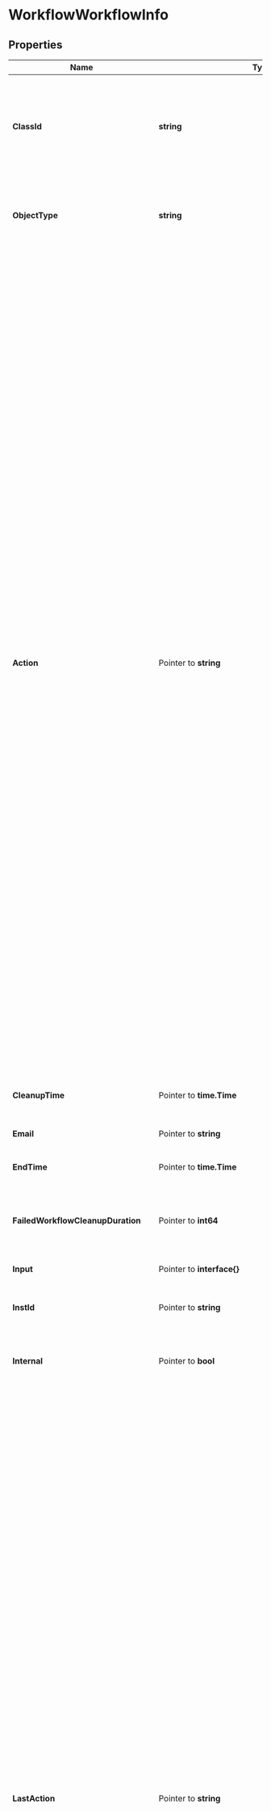 # WorkflowWorkflowInfo

## Properties

Name | Type | Description | Notes
------------ | ------------- | ------------- | -------------
**ClassId** | **string** | The fully-qualified name of the instantiated, concrete type. This property is used as a discriminator to identify the type of the payload when marshaling and unmarshaling data. | [default to "workflow.WorkflowInfo"]
**ObjectType** | **string** | The fully-qualified name of the instantiated, concrete type. The value should be the same as the &#39;ClassId&#39; property. | [default to "workflow.WorkflowInfo"]
**Action** | Pointer to **string** | The action of the workflow such as start, cancel, retry, pause. * &#x60;None&#x60; - No action is set, this is the default value for action field. * &#x60;Create&#x60; - Create a new instance of the workflow but it does not start the execution of the workflow. Use the Start action to start execution of the workflow. * &#x60;Start&#x60; - Start a new execution of the workflow. * &#x60;Pause&#x60; - Pause the workflow, this can only be issued on workflows that are in running state. * &#x60;Resume&#x60; - Resume the workflow which was previously paused through pause action on the workflow. * &#x60;Retry&#x60; - Retry the workflow that has previously reached a final state and has the retryable property set to true. A running or waiting workflow cannot be retried. If the property retryFromTaskName is also passed along with this action, the workflow will be started from that specific task, otherwise the workflow will be restarted from the first task.  The task name in retryFromTaskName must be one of the tasks that completed or failed in the previous run. It is not possible to retry a workflow from a task which wasn&#39;t run in the previous iteration. * &#x60;RetryFailed&#x60; - Retry the workflow that has failed. A running or waiting workflow or a workflow that completed successfully cannot be retried. Only the tasks that failed in the previous run will be retried and the rest of workflow will be run. This action does not restart the workflow and also does not support retrying from a specific task. * &#x60;Cancel&#x60; - Cancel the workflow that is in running or waiting state. | [optional] [default to "None"]
**CleanupTime** | Pointer to **time.Time** | The time when the workflow info will be removed from database. | [optional] [readonly] 
**Email** | Pointer to **string** | The email address of the user who started this workflow. | [optional] [readonly] 
**EndTime** | Pointer to **time.Time** | The time when the workflow reached a final state. | [optional] [readonly] 
**FailedWorkflowCleanupDuration** | Pointer to **int64** | The duration in hours after which the workflow info for failed, terminated or timed out workflow will be removed from database. | [optional] [default to 2160]
**Input** | Pointer to **interface{}** | All the given inputs for the workflow. | [optional] 
**InstId** | Pointer to **string** | A workflow instance Id which is the unique identified for the workflow execution. | [optional] [readonly] 
**Internal** | Pointer to **bool** | Denotes if this workflow is internal and should be hidden from user view of running workflows. | [optional] 
**LastAction** | Pointer to **string** | The last action that was issued on the workflow is saved in this field. * &#x60;None&#x60; - No action is set, this is the default value for action field. * &#x60;Create&#x60; - Create a new instance of the workflow but it does not start the execution of the workflow. Use the Start action to start execution of the workflow. * &#x60;Start&#x60; - Start a new execution of the workflow. * &#x60;Pause&#x60; - Pause the workflow, this can only be issued on workflows that are in running state. * &#x60;Resume&#x60; - Resume the workflow which was previously paused through pause action on the workflow. * &#x60;Retry&#x60; - Retry the workflow that has previously reached a final state and has the retryable property set to true. A running or waiting workflow cannot be retried. If the property retryFromTaskName is also passed along with this action, the workflow will be started from that specific task, otherwise the workflow will be restarted from the first task.  The task name in retryFromTaskName must be one of the tasks that completed or failed in the previous run. It is not possible to retry a workflow from a task which wasn&#39;t run in the previous iteration. * &#x60;RetryFailed&#x60; - Retry the workflow that has failed. A running or waiting workflow or a workflow that completed successfully cannot be retried. Only the tasks that failed in the previous run will be retried and the rest of workflow will be run. This action does not restart the workflow and also does not support retrying from a specific task. * &#x60;Cancel&#x60; - Cancel the workflow that is in running or waiting state. | [optional] [readonly] [default to "None"]
**Message** | Pointer to [**[]WorkflowMessage**](WorkflowMessage.md) |  | [optional] 
**MetaVersion** | Pointer to **int64** | Version of the workflow metadata for which this workflow execution was started. | [optional] 
**Name** | Pointer to **string** | A name of the workflow execution instance. | [optional] 
**Output** | Pointer to **interface{}** | All the generated outputs for the workflow. | [optional] [readonly] 
**PauseReason** | Pointer to **string** | Denotes the reason workflow is in paused status. * &#x60;None&#x60; - Pause reason is none, which indicates there is no reason for the pause state. * &#x60;TaskWithWarning&#x60; - Pause reason indicates the workflow is in this state due to a task that has a status as completed with warnings. * &#x60;SystemMaintenance&#x60; - Pause reason indicates the workflow is in this state based on actions of system admin for maintenance. | [optional] [default to "None"]
**Progress** | Pointer to **float32** | This field indicates percentage of workflow task execution. | [optional] [readonly] 
**Properties** | Pointer to [**NullableWorkflowWorkflowInfoProperties**](WorkflowWorkflowInfoProperties.md) |  | [optional] 
**RetryFromTaskName** | Pointer to **string** | This field is applicable when Retry action is issued for a workflow which is in &#39;final&#39; state. When this field is not specified, the workflow will be retried from the start i.e., the first task. When this field is specified then the workflow will be retried from the specified task. This field should specify the task name which is the unique name of the task within the workflow. The task name must be one of the tasks that completed or failed in the previous run. It is not possible to retry a workflow from a task which wasn&#39;t run in the previous iteration. | [optional] 
**Src** | Pointer to **string** | The source microservice name which is the owner for this workflow. | [optional] [readonly] 
**StartTime** | Pointer to **time.Time** | The time when the workflow was started for execution. | [optional] [readonly] 
**Status** | Pointer to **string** | A status of the workflow (RUNNING, WAITING, COMPLETED, TIME_OUT, FAILED). | [optional] [readonly] 
**SuccessWorkflowCleanupDuration** | Pointer to **int64** | The duration in hours after which the workflow info for successful workflow will be removed from database. | [optional] [default to 2160]
**TraceId** | Pointer to **string** | The trace id to keep track of workflow execution. | [optional] [readonly] 
**Type** | Pointer to **string** | A type of the workflow (serverconfig, ansible_monitoring). | [optional] [readonly] 
**UserActionRequired** | Pointer to **bool** | Property will be set when an user action is required on the workflow. This can be because the workflow is waiting for a wait task to be updated, workflow is paused or workflow launched by a configuration object has failed and needs to be retried in order to complete successfully. | [optional] [readonly] [default to false]
**UserId** | Pointer to **string** | The user identifier which indicates the user that started this workflow. | [optional] [readonly] 
**Variable** | Pointer to **interface{}** | All the generated variables for the workflow. During workflow execution, the variables will be updated as per the variableParameters specified after each task execution. | [optional] [readonly] 
**WaitReason** | Pointer to **string** | Denotes the reason workflow is in waiting status. * &#x60;None&#x60; - Wait reason is none, which indicates there is no reason for the waiting state. * &#x60;GatherTasks&#x60; - Wait reason is gathering tasks, which indicates the workflow is in this state in order to gather tasks. * &#x60;Duplicate&#x60; - Wait reason is duplicate, which indicates the workflow is a duplicate of current running workflow. * &#x60;RateLimit&#x60; - Wait reason is rate limit, which indicates the workflow is rate limited by account/instance level throttling threshold. * &#x60;WaitTask&#x60; - Wait reason when there are one or more wait tasks in the workflow which are yet to receive a task status update. * &#x60;PendingRetryFailed&#x60; - Wait reason when the workflow is pending a RetryFailed action. * &#x60;WaitingToStart&#x60; - Workflow is waiting to start on workflow engine. | [optional] [default to "None"]
**WorkflowCtx** | Pointer to [**NullableWorkflowWorkflowCtx**](WorkflowWorkflowCtx.md) |  | [optional] 
**WorkflowMetaType** | Pointer to **string** | The type of workflow meta. Derived from the workflow meta that is used to launch this workflow instance. * &#x60;SystemDefined&#x60; - System defined workflow definition. * &#x60;UserDefined&#x60; - User defined workflow definition. * &#x60;Dynamic&#x60; - Dynamically defined workflow definition. | [optional] [default to "SystemDefined"]
**WorkflowTaskCount** | Pointer to **int64** | Total number of workflow tasks in this workflow. | [optional] [readonly] 
**WorkflowWorkerTaskCount** | Pointer to **int64** | Total number of worker tasks in this workflow. This count doesn&#39;t include the control tasks in the workflow. | [optional] [readonly] 
**Account** | Pointer to [**IamAccountRelationship**](IamAccountRelationship.md) |  | [optional] 
**AssociatedObject** | Pointer to [**MoBaseMoRelationship**](MoBaseMoRelationship.md) |  | [optional] 
**Organization** | Pointer to [**OrganizationOrganizationRelationship**](OrganizationOrganizationRelationship.md) |  | [optional] 
**ParentTaskInfo** | Pointer to [**WorkflowTaskInfoRelationship**](WorkflowTaskInfoRelationship.md) |  | [optional] 
**PendingDynamicWorkflowInfo** | Pointer to [**WorkflowPendingDynamicWorkflowInfoRelationship**](WorkflowPendingDynamicWorkflowInfoRelationship.md) |  | [optional] 
**Permission** | Pointer to [**IamPermissionRelationship**](IamPermissionRelationship.md) |  | [optional] 
**TaskInfos** | Pointer to [**[]WorkflowTaskInfoRelationship**](WorkflowTaskInfoRelationship.md) | An array of relationships to workflowTaskInfo resources. | [optional] [readonly] 
**WorkflowDefinition** | Pointer to [**WorkflowWorkflowDefinitionRelationship**](WorkflowWorkflowDefinitionRelationship.md) |  | [optional] 

## Methods

### NewWorkflowWorkflowInfo

`func NewWorkflowWorkflowInfo(classId string, objectType string, ) *WorkflowWorkflowInfo`

NewWorkflowWorkflowInfo instantiates a new WorkflowWorkflowInfo object
This constructor will assign default values to properties that have it defined,
and makes sure properties required by API are set, but the set of arguments
will change when the set of required properties is changed

### NewWorkflowWorkflowInfoWithDefaults

`func NewWorkflowWorkflowInfoWithDefaults() *WorkflowWorkflowInfo`

NewWorkflowWorkflowInfoWithDefaults instantiates a new WorkflowWorkflowInfo object
This constructor will only assign default values to properties that have it defined,
but it doesn't guarantee that properties required by API are set

### GetClassId

`func (o *WorkflowWorkflowInfo) GetClassId() string`

GetClassId returns the ClassId field if non-nil, zero value otherwise.

### GetClassIdOk

`func (o *WorkflowWorkflowInfo) GetClassIdOk() (*string, bool)`

GetClassIdOk returns a tuple with the ClassId field if it's non-nil, zero value otherwise
and a boolean to check if the value has been set.

### SetClassId

`func (o *WorkflowWorkflowInfo) SetClassId(v string)`

SetClassId sets ClassId field to given value.


### GetObjectType

`func (o *WorkflowWorkflowInfo) GetObjectType() string`

GetObjectType returns the ObjectType field if non-nil, zero value otherwise.

### GetObjectTypeOk

`func (o *WorkflowWorkflowInfo) GetObjectTypeOk() (*string, bool)`

GetObjectTypeOk returns a tuple with the ObjectType field if it's non-nil, zero value otherwise
and a boolean to check if the value has been set.

### SetObjectType

`func (o *WorkflowWorkflowInfo) SetObjectType(v string)`

SetObjectType sets ObjectType field to given value.


### GetAction

`func (o *WorkflowWorkflowInfo) GetAction() string`

GetAction returns the Action field if non-nil, zero value otherwise.

### GetActionOk

`func (o *WorkflowWorkflowInfo) GetActionOk() (*string, bool)`

GetActionOk returns a tuple with the Action field if it's non-nil, zero value otherwise
and a boolean to check if the value has been set.

### SetAction

`func (o *WorkflowWorkflowInfo) SetAction(v string)`

SetAction sets Action field to given value.

### HasAction

`func (o *WorkflowWorkflowInfo) HasAction() bool`

HasAction returns a boolean if a field has been set.

### GetCleanupTime

`func (o *WorkflowWorkflowInfo) GetCleanupTime() time.Time`

GetCleanupTime returns the CleanupTime field if non-nil, zero value otherwise.

### GetCleanupTimeOk

`func (o *WorkflowWorkflowInfo) GetCleanupTimeOk() (*time.Time, bool)`

GetCleanupTimeOk returns a tuple with the CleanupTime field if it's non-nil, zero value otherwise
and a boolean to check if the value has been set.

### SetCleanupTime

`func (o *WorkflowWorkflowInfo) SetCleanupTime(v time.Time)`

SetCleanupTime sets CleanupTime field to given value.

### HasCleanupTime

`func (o *WorkflowWorkflowInfo) HasCleanupTime() bool`

HasCleanupTime returns a boolean if a field has been set.

### GetEmail

`func (o *WorkflowWorkflowInfo) GetEmail() string`

GetEmail returns the Email field if non-nil, zero value otherwise.

### GetEmailOk

`func (o *WorkflowWorkflowInfo) GetEmailOk() (*string, bool)`

GetEmailOk returns a tuple with the Email field if it's non-nil, zero value otherwise
and a boolean to check if the value has been set.

### SetEmail

`func (o *WorkflowWorkflowInfo) SetEmail(v string)`

SetEmail sets Email field to given value.

### HasEmail

`func (o *WorkflowWorkflowInfo) HasEmail() bool`

HasEmail returns a boolean if a field has been set.

### GetEndTime

`func (o *WorkflowWorkflowInfo) GetEndTime() time.Time`

GetEndTime returns the EndTime field if non-nil, zero value otherwise.

### GetEndTimeOk

`func (o *WorkflowWorkflowInfo) GetEndTimeOk() (*time.Time, bool)`

GetEndTimeOk returns a tuple with the EndTime field if it's non-nil, zero value otherwise
and a boolean to check if the value has been set.

### SetEndTime

`func (o *WorkflowWorkflowInfo) SetEndTime(v time.Time)`

SetEndTime sets EndTime field to given value.

### HasEndTime

`func (o *WorkflowWorkflowInfo) HasEndTime() bool`

HasEndTime returns a boolean if a field has been set.

### GetFailedWorkflowCleanupDuration

`func (o *WorkflowWorkflowInfo) GetFailedWorkflowCleanupDuration() int64`

GetFailedWorkflowCleanupDuration returns the FailedWorkflowCleanupDuration field if non-nil, zero value otherwise.

### GetFailedWorkflowCleanupDurationOk

`func (o *WorkflowWorkflowInfo) GetFailedWorkflowCleanupDurationOk() (*int64, bool)`

GetFailedWorkflowCleanupDurationOk returns a tuple with the FailedWorkflowCleanupDuration field if it's non-nil, zero value otherwise
and a boolean to check if the value has been set.

### SetFailedWorkflowCleanupDuration

`func (o *WorkflowWorkflowInfo) SetFailedWorkflowCleanupDuration(v int64)`

SetFailedWorkflowCleanupDuration sets FailedWorkflowCleanupDuration field to given value.

### HasFailedWorkflowCleanupDuration

`func (o *WorkflowWorkflowInfo) HasFailedWorkflowCleanupDuration() bool`

HasFailedWorkflowCleanupDuration returns a boolean if a field has been set.

### GetInput

`func (o *WorkflowWorkflowInfo) GetInput() interface{}`

GetInput returns the Input field if non-nil, zero value otherwise.

### GetInputOk

`func (o *WorkflowWorkflowInfo) GetInputOk() (*interface{}, bool)`

GetInputOk returns a tuple with the Input field if it's non-nil, zero value otherwise
and a boolean to check if the value has been set.

### SetInput

`func (o *WorkflowWorkflowInfo) SetInput(v interface{})`

SetInput sets Input field to given value.

### HasInput

`func (o *WorkflowWorkflowInfo) HasInput() bool`

HasInput returns a boolean if a field has been set.

### SetInputNil

`func (o *WorkflowWorkflowInfo) SetInputNil(b bool)`

 SetInputNil sets the value for Input to be an explicit nil

### UnsetInput
`func (o *WorkflowWorkflowInfo) UnsetInput()`

UnsetInput ensures that no value is present for Input, not even an explicit nil
### GetInstId

`func (o *WorkflowWorkflowInfo) GetInstId() string`

GetInstId returns the InstId field if non-nil, zero value otherwise.

### GetInstIdOk

`func (o *WorkflowWorkflowInfo) GetInstIdOk() (*string, bool)`

GetInstIdOk returns a tuple with the InstId field if it's non-nil, zero value otherwise
and a boolean to check if the value has been set.

### SetInstId

`func (o *WorkflowWorkflowInfo) SetInstId(v string)`

SetInstId sets InstId field to given value.

### HasInstId

`func (o *WorkflowWorkflowInfo) HasInstId() bool`

HasInstId returns a boolean if a field has been set.

### GetInternal

`func (o *WorkflowWorkflowInfo) GetInternal() bool`

GetInternal returns the Internal field if non-nil, zero value otherwise.

### GetInternalOk

`func (o *WorkflowWorkflowInfo) GetInternalOk() (*bool, bool)`

GetInternalOk returns a tuple with the Internal field if it's non-nil, zero value otherwise
and a boolean to check if the value has been set.

### SetInternal

`func (o *WorkflowWorkflowInfo) SetInternal(v bool)`

SetInternal sets Internal field to given value.

### HasInternal

`func (o *WorkflowWorkflowInfo) HasInternal() bool`

HasInternal returns a boolean if a field has been set.

### GetLastAction

`func (o *WorkflowWorkflowInfo) GetLastAction() string`

GetLastAction returns the LastAction field if non-nil, zero value otherwise.

### GetLastActionOk

`func (o *WorkflowWorkflowInfo) GetLastActionOk() (*string, bool)`

GetLastActionOk returns a tuple with the LastAction field if it's non-nil, zero value otherwise
and a boolean to check if the value has been set.

### SetLastAction

`func (o *WorkflowWorkflowInfo) SetLastAction(v string)`

SetLastAction sets LastAction field to given value.

### HasLastAction

`func (o *WorkflowWorkflowInfo) HasLastAction() bool`

HasLastAction returns a boolean if a field has been set.

### GetMessage

`func (o *WorkflowWorkflowInfo) GetMessage() []WorkflowMessage`

GetMessage returns the Message field if non-nil, zero value otherwise.

### GetMessageOk

`func (o *WorkflowWorkflowInfo) GetMessageOk() (*[]WorkflowMessage, bool)`

GetMessageOk returns a tuple with the Message field if it's non-nil, zero value otherwise
and a boolean to check if the value has been set.

### SetMessage

`func (o *WorkflowWorkflowInfo) SetMessage(v []WorkflowMessage)`

SetMessage sets Message field to given value.

### HasMessage

`func (o *WorkflowWorkflowInfo) HasMessage() bool`

HasMessage returns a boolean if a field has been set.

### SetMessageNil

`func (o *WorkflowWorkflowInfo) SetMessageNil(b bool)`

 SetMessageNil sets the value for Message to be an explicit nil

### UnsetMessage
`func (o *WorkflowWorkflowInfo) UnsetMessage()`

UnsetMessage ensures that no value is present for Message, not even an explicit nil
### GetMetaVersion

`func (o *WorkflowWorkflowInfo) GetMetaVersion() int64`

GetMetaVersion returns the MetaVersion field if non-nil, zero value otherwise.

### GetMetaVersionOk

`func (o *WorkflowWorkflowInfo) GetMetaVersionOk() (*int64, bool)`

GetMetaVersionOk returns a tuple with the MetaVersion field if it's non-nil, zero value otherwise
and a boolean to check if the value has been set.

### SetMetaVersion

`func (o *WorkflowWorkflowInfo) SetMetaVersion(v int64)`

SetMetaVersion sets MetaVersion field to given value.

### HasMetaVersion

`func (o *WorkflowWorkflowInfo) HasMetaVersion() bool`

HasMetaVersion returns a boolean if a field has been set.

### GetName

`func (o *WorkflowWorkflowInfo) GetName() string`

GetName returns the Name field if non-nil, zero value otherwise.

### GetNameOk

`func (o *WorkflowWorkflowInfo) GetNameOk() (*string, bool)`

GetNameOk returns a tuple with the Name field if it's non-nil, zero value otherwise
and a boolean to check if the value has been set.

### SetName

`func (o *WorkflowWorkflowInfo) SetName(v string)`

SetName sets Name field to given value.

### HasName

`func (o *WorkflowWorkflowInfo) HasName() bool`

HasName returns a boolean if a field has been set.

### GetOutput

`func (o *WorkflowWorkflowInfo) GetOutput() interface{}`

GetOutput returns the Output field if non-nil, zero value otherwise.

### GetOutputOk

`func (o *WorkflowWorkflowInfo) GetOutputOk() (*interface{}, bool)`

GetOutputOk returns a tuple with the Output field if it's non-nil, zero value otherwise
and a boolean to check if the value has been set.

### SetOutput

`func (o *WorkflowWorkflowInfo) SetOutput(v interface{})`

SetOutput sets Output field to given value.

### HasOutput

`func (o *WorkflowWorkflowInfo) HasOutput() bool`

HasOutput returns a boolean if a field has been set.

### SetOutputNil

`func (o *WorkflowWorkflowInfo) SetOutputNil(b bool)`

 SetOutputNil sets the value for Output to be an explicit nil

### UnsetOutput
`func (o *WorkflowWorkflowInfo) UnsetOutput()`

UnsetOutput ensures that no value is present for Output, not even an explicit nil
### GetPauseReason

`func (o *WorkflowWorkflowInfo) GetPauseReason() string`

GetPauseReason returns the PauseReason field if non-nil, zero value otherwise.

### GetPauseReasonOk

`func (o *WorkflowWorkflowInfo) GetPauseReasonOk() (*string, bool)`

GetPauseReasonOk returns a tuple with the PauseReason field if it's non-nil, zero value otherwise
and a boolean to check if the value has been set.

### SetPauseReason

`func (o *WorkflowWorkflowInfo) SetPauseReason(v string)`

SetPauseReason sets PauseReason field to given value.

### HasPauseReason

`func (o *WorkflowWorkflowInfo) HasPauseReason() bool`

HasPauseReason returns a boolean if a field has been set.

### GetProgress

`func (o *WorkflowWorkflowInfo) GetProgress() float32`

GetProgress returns the Progress field if non-nil, zero value otherwise.

### GetProgressOk

`func (o *WorkflowWorkflowInfo) GetProgressOk() (*float32, bool)`

GetProgressOk returns a tuple with the Progress field if it's non-nil, zero value otherwise
and a boolean to check if the value has been set.

### SetProgress

`func (o *WorkflowWorkflowInfo) SetProgress(v float32)`

SetProgress sets Progress field to given value.

### HasProgress

`func (o *WorkflowWorkflowInfo) HasProgress() bool`

HasProgress returns a boolean if a field has been set.

### GetProperties

`func (o *WorkflowWorkflowInfo) GetProperties() WorkflowWorkflowInfoProperties`

GetProperties returns the Properties field if non-nil, zero value otherwise.

### GetPropertiesOk

`func (o *WorkflowWorkflowInfo) GetPropertiesOk() (*WorkflowWorkflowInfoProperties, bool)`

GetPropertiesOk returns a tuple with the Properties field if it's non-nil, zero value otherwise
and a boolean to check if the value has been set.

### SetProperties

`func (o *WorkflowWorkflowInfo) SetProperties(v WorkflowWorkflowInfoProperties)`

SetProperties sets Properties field to given value.

### HasProperties

`func (o *WorkflowWorkflowInfo) HasProperties() bool`

HasProperties returns a boolean if a field has been set.

### SetPropertiesNil

`func (o *WorkflowWorkflowInfo) SetPropertiesNil(b bool)`

 SetPropertiesNil sets the value for Properties to be an explicit nil

### UnsetProperties
`func (o *WorkflowWorkflowInfo) UnsetProperties()`

UnsetProperties ensures that no value is present for Properties, not even an explicit nil
### GetRetryFromTaskName

`func (o *WorkflowWorkflowInfo) GetRetryFromTaskName() string`

GetRetryFromTaskName returns the RetryFromTaskName field if non-nil, zero value otherwise.

### GetRetryFromTaskNameOk

`func (o *WorkflowWorkflowInfo) GetRetryFromTaskNameOk() (*string, bool)`

GetRetryFromTaskNameOk returns a tuple with the RetryFromTaskName field if it's non-nil, zero value otherwise
and a boolean to check if the value has been set.

### SetRetryFromTaskName

`func (o *WorkflowWorkflowInfo) SetRetryFromTaskName(v string)`

SetRetryFromTaskName sets RetryFromTaskName field to given value.

### HasRetryFromTaskName

`func (o *WorkflowWorkflowInfo) HasRetryFromTaskName() bool`

HasRetryFromTaskName returns a boolean if a field has been set.

### GetSrc

`func (o *WorkflowWorkflowInfo) GetSrc() string`

GetSrc returns the Src field if non-nil, zero value otherwise.

### GetSrcOk

`func (o *WorkflowWorkflowInfo) GetSrcOk() (*string, bool)`

GetSrcOk returns a tuple with the Src field if it's non-nil, zero value otherwise
and a boolean to check if the value has been set.

### SetSrc

`func (o *WorkflowWorkflowInfo) SetSrc(v string)`

SetSrc sets Src field to given value.

### HasSrc

`func (o *WorkflowWorkflowInfo) HasSrc() bool`

HasSrc returns a boolean if a field has been set.

### GetStartTime

`func (o *WorkflowWorkflowInfo) GetStartTime() time.Time`

GetStartTime returns the StartTime field if non-nil, zero value otherwise.

### GetStartTimeOk

`func (o *WorkflowWorkflowInfo) GetStartTimeOk() (*time.Time, bool)`

GetStartTimeOk returns a tuple with the StartTime field if it's non-nil, zero value otherwise
and a boolean to check if the value has been set.

### SetStartTime

`func (o *WorkflowWorkflowInfo) SetStartTime(v time.Time)`

SetStartTime sets StartTime field to given value.

### HasStartTime

`func (o *WorkflowWorkflowInfo) HasStartTime() bool`

HasStartTime returns a boolean if a field has been set.

### GetStatus

`func (o *WorkflowWorkflowInfo) GetStatus() string`

GetStatus returns the Status field if non-nil, zero value otherwise.

### GetStatusOk

`func (o *WorkflowWorkflowInfo) GetStatusOk() (*string, bool)`

GetStatusOk returns a tuple with the Status field if it's non-nil, zero value otherwise
and a boolean to check if the value has been set.

### SetStatus

`func (o *WorkflowWorkflowInfo) SetStatus(v string)`

SetStatus sets Status field to given value.

### HasStatus

`func (o *WorkflowWorkflowInfo) HasStatus() bool`

HasStatus returns a boolean if a field has been set.

### GetSuccessWorkflowCleanupDuration

`func (o *WorkflowWorkflowInfo) GetSuccessWorkflowCleanupDuration() int64`

GetSuccessWorkflowCleanupDuration returns the SuccessWorkflowCleanupDuration field if non-nil, zero value otherwise.

### GetSuccessWorkflowCleanupDurationOk

`func (o *WorkflowWorkflowInfo) GetSuccessWorkflowCleanupDurationOk() (*int64, bool)`

GetSuccessWorkflowCleanupDurationOk returns a tuple with the SuccessWorkflowCleanupDuration field if it's non-nil, zero value otherwise
and a boolean to check if the value has been set.

### SetSuccessWorkflowCleanupDuration

`func (o *WorkflowWorkflowInfo) SetSuccessWorkflowCleanupDuration(v int64)`

SetSuccessWorkflowCleanupDuration sets SuccessWorkflowCleanupDuration field to given value.

### HasSuccessWorkflowCleanupDuration

`func (o *WorkflowWorkflowInfo) HasSuccessWorkflowCleanupDuration() bool`

HasSuccessWorkflowCleanupDuration returns a boolean if a field has been set.

### GetTraceId

`func (o *WorkflowWorkflowInfo) GetTraceId() string`

GetTraceId returns the TraceId field if non-nil, zero value otherwise.

### GetTraceIdOk

`func (o *WorkflowWorkflowInfo) GetTraceIdOk() (*string, bool)`

GetTraceIdOk returns a tuple with the TraceId field if it's non-nil, zero value otherwise
and a boolean to check if the value has been set.

### SetTraceId

`func (o *WorkflowWorkflowInfo) SetTraceId(v string)`

SetTraceId sets TraceId field to given value.

### HasTraceId

`func (o *WorkflowWorkflowInfo) HasTraceId() bool`

HasTraceId returns a boolean if a field has been set.

### GetType

`func (o *WorkflowWorkflowInfo) GetType() string`

GetType returns the Type field if non-nil, zero value otherwise.

### GetTypeOk

`func (o *WorkflowWorkflowInfo) GetTypeOk() (*string, bool)`

GetTypeOk returns a tuple with the Type field if it's non-nil, zero value otherwise
and a boolean to check if the value has been set.

### SetType

`func (o *WorkflowWorkflowInfo) SetType(v string)`

SetType sets Type field to given value.

### HasType

`func (o *WorkflowWorkflowInfo) HasType() bool`

HasType returns a boolean if a field has been set.

### GetUserActionRequired

`func (o *WorkflowWorkflowInfo) GetUserActionRequired() bool`

GetUserActionRequired returns the UserActionRequired field if non-nil, zero value otherwise.

### GetUserActionRequiredOk

`func (o *WorkflowWorkflowInfo) GetUserActionRequiredOk() (*bool, bool)`

GetUserActionRequiredOk returns a tuple with the UserActionRequired field if it's non-nil, zero value otherwise
and a boolean to check if the value has been set.

### SetUserActionRequired

`func (o *WorkflowWorkflowInfo) SetUserActionRequired(v bool)`

SetUserActionRequired sets UserActionRequired field to given value.

### HasUserActionRequired

`func (o *WorkflowWorkflowInfo) HasUserActionRequired() bool`

HasUserActionRequired returns a boolean if a field has been set.

### GetUserId

`func (o *WorkflowWorkflowInfo) GetUserId() string`

GetUserId returns the UserId field if non-nil, zero value otherwise.

### GetUserIdOk

`func (o *WorkflowWorkflowInfo) GetUserIdOk() (*string, bool)`

GetUserIdOk returns a tuple with the UserId field if it's non-nil, zero value otherwise
and a boolean to check if the value has been set.

### SetUserId

`func (o *WorkflowWorkflowInfo) SetUserId(v string)`

SetUserId sets UserId field to given value.

### HasUserId

`func (o *WorkflowWorkflowInfo) HasUserId() bool`

HasUserId returns a boolean if a field has been set.

### GetVariable

`func (o *WorkflowWorkflowInfo) GetVariable() interface{}`

GetVariable returns the Variable field if non-nil, zero value otherwise.

### GetVariableOk

`func (o *WorkflowWorkflowInfo) GetVariableOk() (*interface{}, bool)`

GetVariableOk returns a tuple with the Variable field if it's non-nil, zero value otherwise
and a boolean to check if the value has been set.

### SetVariable

`func (o *WorkflowWorkflowInfo) SetVariable(v interface{})`

SetVariable sets Variable field to given value.

### HasVariable

`func (o *WorkflowWorkflowInfo) HasVariable() bool`

HasVariable returns a boolean if a field has been set.

### SetVariableNil

`func (o *WorkflowWorkflowInfo) SetVariableNil(b bool)`

 SetVariableNil sets the value for Variable to be an explicit nil

### UnsetVariable
`func (o *WorkflowWorkflowInfo) UnsetVariable()`

UnsetVariable ensures that no value is present for Variable, not even an explicit nil
### GetWaitReason

`func (o *WorkflowWorkflowInfo) GetWaitReason() string`

GetWaitReason returns the WaitReason field if non-nil, zero value otherwise.

### GetWaitReasonOk

`func (o *WorkflowWorkflowInfo) GetWaitReasonOk() (*string, bool)`

GetWaitReasonOk returns a tuple with the WaitReason field if it's non-nil, zero value otherwise
and a boolean to check if the value has been set.

### SetWaitReason

`func (o *WorkflowWorkflowInfo) SetWaitReason(v string)`

SetWaitReason sets WaitReason field to given value.

### HasWaitReason

`func (o *WorkflowWorkflowInfo) HasWaitReason() bool`

HasWaitReason returns a boolean if a field has been set.

### GetWorkflowCtx

`func (o *WorkflowWorkflowInfo) GetWorkflowCtx() WorkflowWorkflowCtx`

GetWorkflowCtx returns the WorkflowCtx field if non-nil, zero value otherwise.

### GetWorkflowCtxOk

`func (o *WorkflowWorkflowInfo) GetWorkflowCtxOk() (*WorkflowWorkflowCtx, bool)`

GetWorkflowCtxOk returns a tuple with the WorkflowCtx field if it's non-nil, zero value otherwise
and a boolean to check if the value has been set.

### SetWorkflowCtx

`func (o *WorkflowWorkflowInfo) SetWorkflowCtx(v WorkflowWorkflowCtx)`

SetWorkflowCtx sets WorkflowCtx field to given value.

### HasWorkflowCtx

`func (o *WorkflowWorkflowInfo) HasWorkflowCtx() bool`

HasWorkflowCtx returns a boolean if a field has been set.

### SetWorkflowCtxNil

`func (o *WorkflowWorkflowInfo) SetWorkflowCtxNil(b bool)`

 SetWorkflowCtxNil sets the value for WorkflowCtx to be an explicit nil

### UnsetWorkflowCtx
`func (o *WorkflowWorkflowInfo) UnsetWorkflowCtx()`

UnsetWorkflowCtx ensures that no value is present for WorkflowCtx, not even an explicit nil
### GetWorkflowMetaType

`func (o *WorkflowWorkflowInfo) GetWorkflowMetaType() string`

GetWorkflowMetaType returns the WorkflowMetaType field if non-nil, zero value otherwise.

### GetWorkflowMetaTypeOk

`func (o *WorkflowWorkflowInfo) GetWorkflowMetaTypeOk() (*string, bool)`

GetWorkflowMetaTypeOk returns a tuple with the WorkflowMetaType field if it's non-nil, zero value otherwise
and a boolean to check if the value has been set.

### SetWorkflowMetaType

`func (o *WorkflowWorkflowInfo) SetWorkflowMetaType(v string)`

SetWorkflowMetaType sets WorkflowMetaType field to given value.

### HasWorkflowMetaType

`func (o *WorkflowWorkflowInfo) HasWorkflowMetaType() bool`

HasWorkflowMetaType returns a boolean if a field has been set.

### GetWorkflowTaskCount

`func (o *WorkflowWorkflowInfo) GetWorkflowTaskCount() int64`

GetWorkflowTaskCount returns the WorkflowTaskCount field if non-nil, zero value otherwise.

### GetWorkflowTaskCountOk

`func (o *WorkflowWorkflowInfo) GetWorkflowTaskCountOk() (*int64, bool)`

GetWorkflowTaskCountOk returns a tuple with the WorkflowTaskCount field if it's non-nil, zero value otherwise
and a boolean to check if the value has been set.

### SetWorkflowTaskCount

`func (o *WorkflowWorkflowInfo) SetWorkflowTaskCount(v int64)`

SetWorkflowTaskCount sets WorkflowTaskCount field to given value.

### HasWorkflowTaskCount

`func (o *WorkflowWorkflowInfo) HasWorkflowTaskCount() bool`

HasWorkflowTaskCount returns a boolean if a field has been set.

### GetWorkflowWorkerTaskCount

`func (o *WorkflowWorkflowInfo) GetWorkflowWorkerTaskCount() int64`

GetWorkflowWorkerTaskCount returns the WorkflowWorkerTaskCount field if non-nil, zero value otherwise.

### GetWorkflowWorkerTaskCountOk

`func (o *WorkflowWorkflowInfo) GetWorkflowWorkerTaskCountOk() (*int64, bool)`

GetWorkflowWorkerTaskCountOk returns a tuple with the WorkflowWorkerTaskCount field if it's non-nil, zero value otherwise
and a boolean to check if the value has been set.

### SetWorkflowWorkerTaskCount

`func (o *WorkflowWorkflowInfo) SetWorkflowWorkerTaskCount(v int64)`

SetWorkflowWorkerTaskCount sets WorkflowWorkerTaskCount field to given value.

### HasWorkflowWorkerTaskCount

`func (o *WorkflowWorkflowInfo) HasWorkflowWorkerTaskCount() bool`

HasWorkflowWorkerTaskCount returns a boolean if a field has been set.

### GetAccount

`func (o *WorkflowWorkflowInfo) GetAccount() IamAccountRelationship`

GetAccount returns the Account field if non-nil, zero value otherwise.

### GetAccountOk

`func (o *WorkflowWorkflowInfo) GetAccountOk() (*IamAccountRelationship, bool)`

GetAccountOk returns a tuple with the Account field if it's non-nil, zero value otherwise
and a boolean to check if the value has been set.

### SetAccount

`func (o *WorkflowWorkflowInfo) SetAccount(v IamAccountRelationship)`

SetAccount sets Account field to given value.

### HasAccount

`func (o *WorkflowWorkflowInfo) HasAccount() bool`

HasAccount returns a boolean if a field has been set.

### GetAssociatedObject

`func (o *WorkflowWorkflowInfo) GetAssociatedObject() MoBaseMoRelationship`

GetAssociatedObject returns the AssociatedObject field if non-nil, zero value otherwise.

### GetAssociatedObjectOk

`func (o *WorkflowWorkflowInfo) GetAssociatedObjectOk() (*MoBaseMoRelationship, bool)`

GetAssociatedObjectOk returns a tuple with the AssociatedObject field if it's non-nil, zero value otherwise
and a boolean to check if the value has been set.

### SetAssociatedObject

`func (o *WorkflowWorkflowInfo) SetAssociatedObject(v MoBaseMoRelationship)`

SetAssociatedObject sets AssociatedObject field to given value.

### HasAssociatedObject

`func (o *WorkflowWorkflowInfo) HasAssociatedObject() bool`

HasAssociatedObject returns a boolean if a field has been set.

### GetOrganization

`func (o *WorkflowWorkflowInfo) GetOrganization() OrganizationOrganizationRelationship`

GetOrganization returns the Organization field if non-nil, zero value otherwise.

### GetOrganizationOk

`func (o *WorkflowWorkflowInfo) GetOrganizationOk() (*OrganizationOrganizationRelationship, bool)`

GetOrganizationOk returns a tuple with the Organization field if it's non-nil, zero value otherwise
and a boolean to check if the value has been set.

### SetOrganization

`func (o *WorkflowWorkflowInfo) SetOrganization(v OrganizationOrganizationRelationship)`

SetOrganization sets Organization field to given value.

### HasOrganization

`func (o *WorkflowWorkflowInfo) HasOrganization() bool`

HasOrganization returns a boolean if a field has been set.

### GetParentTaskInfo

`func (o *WorkflowWorkflowInfo) GetParentTaskInfo() WorkflowTaskInfoRelationship`

GetParentTaskInfo returns the ParentTaskInfo field if non-nil, zero value otherwise.

### GetParentTaskInfoOk

`func (o *WorkflowWorkflowInfo) GetParentTaskInfoOk() (*WorkflowTaskInfoRelationship, bool)`

GetParentTaskInfoOk returns a tuple with the ParentTaskInfo field if it's non-nil, zero value otherwise
and a boolean to check if the value has been set.

### SetParentTaskInfo

`func (o *WorkflowWorkflowInfo) SetParentTaskInfo(v WorkflowTaskInfoRelationship)`

SetParentTaskInfo sets ParentTaskInfo field to given value.

### HasParentTaskInfo

`func (o *WorkflowWorkflowInfo) HasParentTaskInfo() bool`

HasParentTaskInfo returns a boolean if a field has been set.

### GetPendingDynamicWorkflowInfo

`func (o *WorkflowWorkflowInfo) GetPendingDynamicWorkflowInfo() WorkflowPendingDynamicWorkflowInfoRelationship`

GetPendingDynamicWorkflowInfo returns the PendingDynamicWorkflowInfo field if non-nil, zero value otherwise.

### GetPendingDynamicWorkflowInfoOk

`func (o *WorkflowWorkflowInfo) GetPendingDynamicWorkflowInfoOk() (*WorkflowPendingDynamicWorkflowInfoRelationship, bool)`

GetPendingDynamicWorkflowInfoOk returns a tuple with the PendingDynamicWorkflowInfo field if it's non-nil, zero value otherwise
and a boolean to check if the value has been set.

### SetPendingDynamicWorkflowInfo

`func (o *WorkflowWorkflowInfo) SetPendingDynamicWorkflowInfo(v WorkflowPendingDynamicWorkflowInfoRelationship)`

SetPendingDynamicWorkflowInfo sets PendingDynamicWorkflowInfo field to given value.

### HasPendingDynamicWorkflowInfo

`func (o *WorkflowWorkflowInfo) HasPendingDynamicWorkflowInfo() bool`

HasPendingDynamicWorkflowInfo returns a boolean if a field has been set.

### GetPermission

`func (o *WorkflowWorkflowInfo) GetPermission() IamPermissionRelationship`

GetPermission returns the Permission field if non-nil, zero value otherwise.

### GetPermissionOk

`func (o *WorkflowWorkflowInfo) GetPermissionOk() (*IamPermissionRelationship, bool)`

GetPermissionOk returns a tuple with the Permission field if it's non-nil, zero value otherwise
and a boolean to check if the value has been set.

### SetPermission

`func (o *WorkflowWorkflowInfo) SetPermission(v IamPermissionRelationship)`

SetPermission sets Permission field to given value.

### HasPermission

`func (o *WorkflowWorkflowInfo) HasPermission() bool`

HasPermission returns a boolean if a field has been set.

### GetTaskInfos

`func (o *WorkflowWorkflowInfo) GetTaskInfos() []WorkflowTaskInfoRelationship`

GetTaskInfos returns the TaskInfos field if non-nil, zero value otherwise.

### GetTaskInfosOk

`func (o *WorkflowWorkflowInfo) GetTaskInfosOk() (*[]WorkflowTaskInfoRelationship, bool)`

GetTaskInfosOk returns a tuple with the TaskInfos field if it's non-nil, zero value otherwise
and a boolean to check if the value has been set.

### SetTaskInfos

`func (o *WorkflowWorkflowInfo) SetTaskInfos(v []WorkflowTaskInfoRelationship)`

SetTaskInfos sets TaskInfos field to given value.

### HasTaskInfos

`func (o *WorkflowWorkflowInfo) HasTaskInfos() bool`

HasTaskInfos returns a boolean if a field has been set.

### SetTaskInfosNil

`func (o *WorkflowWorkflowInfo) SetTaskInfosNil(b bool)`

 SetTaskInfosNil sets the value for TaskInfos to be an explicit nil

### UnsetTaskInfos
`func (o *WorkflowWorkflowInfo) UnsetTaskInfos()`

UnsetTaskInfos ensures that no value is present for TaskInfos, not even an explicit nil
### GetWorkflowDefinition

`func (o *WorkflowWorkflowInfo) GetWorkflowDefinition() WorkflowWorkflowDefinitionRelationship`

GetWorkflowDefinition returns the WorkflowDefinition field if non-nil, zero value otherwise.

### GetWorkflowDefinitionOk

`func (o *WorkflowWorkflowInfo) GetWorkflowDefinitionOk() (*WorkflowWorkflowDefinitionRelationship, bool)`

GetWorkflowDefinitionOk returns a tuple with the WorkflowDefinition field if it's non-nil, zero value otherwise
and a boolean to check if the value has been set.

### SetWorkflowDefinition

`func (o *WorkflowWorkflowInfo) SetWorkflowDefinition(v WorkflowWorkflowDefinitionRelationship)`

SetWorkflowDefinition sets WorkflowDefinition field to given value.

### HasWorkflowDefinition

`func (o *WorkflowWorkflowInfo) HasWorkflowDefinition() bool`

HasWorkflowDefinition returns a boolean if a field has been set.


[[Back to Model list]](../README.md#documentation-for-models) [[Back to API list]](../README.md#documentation-for-api-endpoints) [[Back to README]](../README.md)


